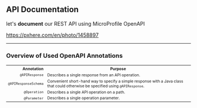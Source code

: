 <!-- .slide: data-background="img/background/binary-code.jpg" data-background-color="black" data-background-opacity="0.2" -->

## API Documentation

let's **document** our REST API
using MicroProfile OpenAPI

<https://pxhere.com/en/photo/1458897> <!-- .element: class="attribution" -->

---

### Overview of Used OpenAPI Annotations 

<table style="font-size: 75%">
	<tr>
		<th style="text-align: right">Annotation</th>
		<th>Purpose</th>
	</tr>
	<tr class="fragment fade-in-then-semi-out">
		<td style="text-align: right"><code>@APIResponse</code></td>
		<td>Describes a single response from an API operation.</td>
	</tr>	
	<tr class="fragment fade-in-then-semi-out">
		<td style="text-align: right"><code>@APIResponseSchema</code></td>
		<td>Convenient short-hand way to specify a simple response with a Java class that could otherwise be specified using <code>@APIResponse</code>.</td>
	</tr>	
	<tr class="fragment fade-in-then-semi-out">
		<td style="text-align: right"><code>@Operation</code></td>
		<td>Describes a single API operation on a path.</td>
	</tr>	
	<tr class="fragment">
		<td style="text-align: right"><code>@Parameter</code></td>
		<td>Describes a single operation parameter.</td>
	</tr>
</table>
